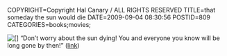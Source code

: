 COPYRIGHT=Copyright Hal Canary / ALL RIGHTS RESERVED
TITLE=that someday the sun would die
DATE=2009-09-04 08:30:56
POSTID=809
CATEGORIES=books;movies;

![[]](http://www.newyorker.com/images/2009/08/24/p233/090824_r18725_p233.jpg) “Don’t worry about the sun dying! You and everyone you know will be long gone by then!” ([link](http://www.newyorker.com/fiction/features/2009/08/24/090824fi_fiction_eggers?printable=true))
